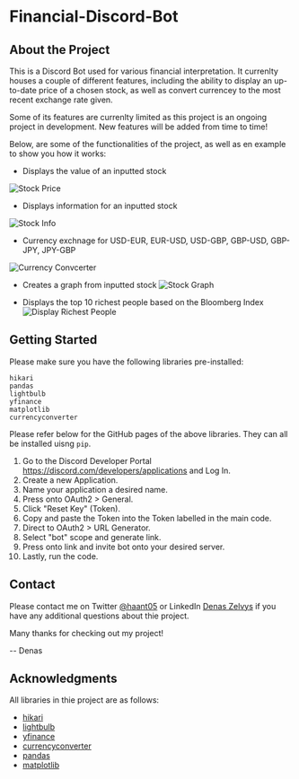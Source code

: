 # Financial-Discord-Bot

## About the Project

This is a Discord Bot used for various financial interpretation. It currenlty houses a couple of different features, including the ability to display an up-to-date price of a chosen stock, as well as convert currencey to the most recent exchange rate given. 

Some of its features are currenlty limited as this project is an ongoing project in development. New features will be added from time to time!

Below, are some of the functionalities of the project, as well as en example to show you how it works:
- Displays the value of an inputted stock

![Stock Price](https://github.com/haant/Financial-Discord-Bot/blob/main/images/StockPrice.png)
- Displays information for an inputted stock

![Stock Info](https://github.com/haant/Financial-Discord-Bot/blob/main/images/StockInfo.png)
- Currency exchnage for USD-EUR, EUR-USD, USD-GBP, GBP-USD, GBP-JPY, JPY-GBP

![Currency Convcerter](https://github.com/haant/Financial-Discord-Bot/blob/main/images/CurrencyConverter.png)

- Creates a graph from inputted stock
![Stock Graph](https://github.com/haant/Financial-Discord-Bot/blob/main/images/StockGraph.png)

- Displays the top 10 richest people based on the Bloomberg Index
![Display Richest People](https://github.com/haant/Financial-Discord-Bot/blob/main/images/RichestPeople.png)

## Getting Started

Please make sure you have the following libraries pre-installed:
```
hikari
pandas
lightbulb
yfinance
matplotlib
currencyconverter 
```

Please refer below for the GitHub pages of the above libraries. They can all be installed uisng ```pip```.

  1. Go to the Discord Developer Portal https://discord.com/developers/applications and Log In. 
  2. Create a new Application.
  3. Name your application a desired name.
  4. Press onto OAuth2 > General.
  5. Click "Reset Key" (Token).
  6. Copy and paste the Token into the Token labelled in the main code. 
  7. Direct to OAuth2 > URL Generator. 
  8. Select "bot" scope and generate link. 
  9. Press onto link and invite bot onto your desired server. 
 10. Lastly, run the code. 

## Contact

Please contact me on Twitter [@haant05](https://twitter.com/haant05) or LinkedIn [Denas Zelvys](https://www.linkedin.com/in/denaszelvys/) if you have any additional questions about thie project. 

Many thanks for checking out my project!

-- Denas

## Acknowledgments

All libraries in thie project are as follows:

- [hikari](https://github.com/hikari-py/hikari)
- [lightbulb](https://github.com/tandemdude/hikari-lightbulb)
- [yfinance](https://github.com/ranaroussi/yfinance)
- [currencyconverter](https://github.com/alexprengere/currencyconverter)
- [pandas](https://github.com/pandas-dev/pandas)
- [matplotlib](https://github.com/matplotlib/matplotlib)
